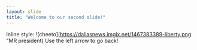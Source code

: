 ```yaml
---
layout: slide
title: "Welcome to our second slide!"
---
```

Inline style: 
![cheeto](https://dallasnews.imgix.net/1467383389-liberty.png "MR president)
Use the left arrow to go back!
